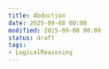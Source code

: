 ```yaml
---
title: Abduction
date: 2025-09-08 00:00
modified: 2025-09-08 00:00
status: draft
tags:
- LogicalReasoning
---
```


